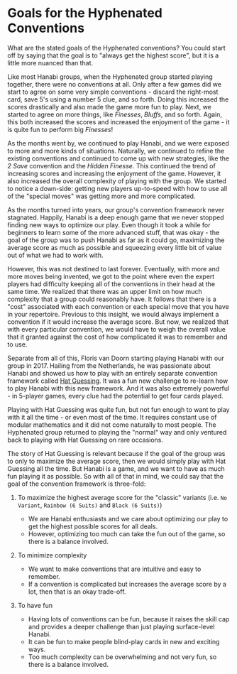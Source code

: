 # Goals for the Hyphenated Conventions

What are the stated goals of the Hyphenated conventions? You could start off by saying that the goal is to "always get the highest score", but it is a little more nuanced than that.

Like most Hanabi groups, when the Hyphenated group started playing together, there were no conventions at all. Only after a few games did we start to agree on some very simple conventions - discard the right-most card, save 5's using a number 5 clue, and so forth. Doing this increased the scores drastically and also made the game more fun to play. Next, we started to agree on more things, like *Finesses*, *Bluffs*, and so forth. Again, this both increased the scores and increased the enjoyment of the game - it is quite fun to perform big *Finesses*!

As the months went by, we continued to play Hanabi, and we were exposed to more and more kinds of situations. Naturally, we continued to refine the existing conventions and continued to come up with new strategies, like the *2 Save* convention and the *Hidden Finesse*. This continued the trend of increasing scores and increasing the enjoyment of the game. However, it also increased the overall complexity of playing with the group. We started to notice a down-side: getting new players up-to-speed with how to use all of the "special moves" was getting more and more complicated.

As the months turned into years, our group's convention framework never stagnated. Happily, Hanabi is a deep enough game that we never stopped finding new ways to optimize our play. Even though it took a while for beginners to learn some of the more advanced stuff, that was okay - the goal of the group was to push Hanabi as far as it could go, maximizing the average score as much as possible and squeezing every little bit of value out of what we had to work with.

However, this was not destined to last forever. Eventually, with more and more moves being invented, we got to the point where even the expert players had difficulty keeping all of the conventions in their head at the same time. We realized that there was an upper limit on how much complexity that a group could reasonably have. It follows that there is a "cost" associated with each convention or each special move that you have in your repertoire. Previous to this insight, we would always implement a convention if it would increase the average score. But now, we realized that with every particular convention, we would have to weigh the overall value that it granted against the cost of how complicated it was to remember and to use.

Separate from all of this, Floris van Doorn starting playing Hanabi with our group in 2017. Hailing from the Netherlands, he was passionate about Hanabi and showed us how to play with an entirely separate convention framework called [Hat Guessing](hat-guessing.md). It was a fun new challenge to re-learn how to play Hanabi with this new framework. And it was also extremely powerful - in 5-player games, every clue had the potential to get four cards played.

Playing with Hat Guessing was quite fun, but not fun enough to want to play with it all the time - or even most of the time. It requires constant use of modular mathematics and it did not come naturally to most people. The Hyphenated group returned to playing the "normal" way and only ventured back to playing with Hat Guessing on rare occasions.

The story of Hat Guessing is relevant because if the goal of the group was to only to maximize the average score, then we would simply play with Hat Guessing all the time. But Hanabi is a game, and we want to have as much fun playing it as possible. So with all of that in mind, we could say that the goal of the convention framework is three-fold:

1. To maximize the highest average score for the "classic" variants (i.e. `No Variant`, `Rainbow (6 Suits)` and `Black (6 Suits)`)
    - We are Hanabi enthusiasts and we care about optimizing our play to get the highest possible scores for all deals.
    - However, optimizing too much can take the fun out of the game, so there is a balance involved.

1. To minimize complexity
    - We want to make conventions that are intuitive and easy to remember.
    - If a convention is complicated but increases the average score by a lot, then that is an okay trade-off.

1. To have fun
    - Having lots of conventions can be fun, because it raises the skill cap and provides a deeper challenge than just playing surface-level Hanabi.
    - It can be fun to make people blind-play cards in new and exciting ways.
    - Too much complexity can be overwhelming and not very fun, so there is a balance involved.
